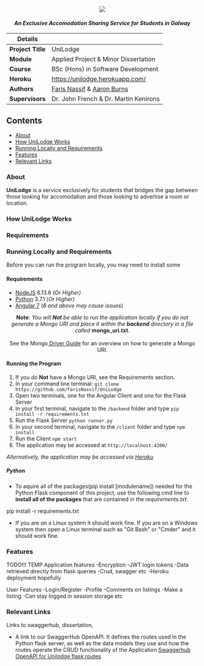 <p align="center">
    <img src = "https://tc-unilodge.travelclick-websolutions.com/uploads/images/brand/001/562/719/unilodge-logo-2010-cmyk-white-border.png">
</p>

<i align="center">
  <h4>An Exclusive Accomodation Sharing Service for Students in Galway</h4>
</i>

| Details  |   |
| --- | --- |
| **Project Title** | UniLodge
| **Module**  | Applied Project & Minor Dissertation
| **Course** | BSc (Hons) in Software Development
| **Heroku** | https://unilodge.herokuapp.com/
| **Authors** | [Faris Nassif](https://github.com/farisNassif) & [Aaron Burns](https://github.com/aaronBurns59) |
| **Supervisors** | Dr. John French & Dr. Martin Kenirons |

## Contents
* [About](#about)
* [How UniLodge Works](#how-unilodge-works)
* [Running Locally and Requirements](#running-locally-and-requirements)
* [Features](#design)
* [Relevant Links](#relevant-links)


### About
**UniLodge** is a service exclusively for students that bridges the gap between those looking for accomodation and those looking to advertise a room or location.

### How UniLodge Works

### Requirements

### Running Locally and Requirements
Before you can run the program locally, you may need to install some 

#### Requirements
* [NodeJS](https://nodejs.org/en/) 6.13.6 (<i>Or Higher)</i>
* [Python](https://www.python.org/downloads/) 3.7.1 (<i>Or Higher)</i>
* [Angular 7](https://angular.io/) (<i>8 and above may cause issues</i>)
<p align="center">
    <b>Note</b>: <i>You will <b>Not</b> be able to run the application locally if you do not generate a Mongo URI and place it within       the <b>backend</b> directory in a file called </i><b>mongo_uri.txt</b>. <br><br> See the Mongo<a href="https://docs.atlas.mongodb.com/driver-connection/"> Driver Guide</a> for an overview on how to generate a Mongo URI.
</p>


#### Running the Program
1. If you do <b>Not</b> have a Mongo URI, see the Requirements section.
2. In your command line terminal: `git clone https://github.com/farisNassif/UniLodge`
3. Open two terminals, one for the Angular Client and one for the Flask Server
4. In your first terminal, navigate to the `/backend` folder and type `pip install -r requirements.txt`
5. Run the Flask Server `python runner.py`
6. In your second terminal, navigate to the `/client` folder and type `npm install`
7. Run the Client `npm start`
8. The application may be accessed at `http://localhost:4200/`

<i>Alternatively, the application may be accessed via [Heroku](https://unilodge.herokuapp.com/)</i>

##### Python
* To aquire all of the packages(pip install [modulename]) needed for the Python Flask component of this project, use the following cmd line to **install all of the packages** that are contained in the *requirements.txt*.

pip install -r requirements.txt

* If you are on a Linux system it should work fine. If you are on a Windows system then open a Linux terminal such as "Git Bash" or "Cmder" and it should work fine.


### Features
TODO!!! TEMP
Application features
-Encryption
-JWT login tokens
-Data retrieved directly from flask queries
-Crud, swagger etc
-Heroku deployment hopefully

User Features
-Login/Register
-Profile
-Comments on listings
-Make a listing
-Can stay logged in session storage etc


### Relevant Links
Links to swaggerhub, dissertation, 
* A link to our SwaggerHub OpenAPI. It defines the routes used in the Python flask server, as well as the data models they use and how the routes operate the CRUD functionality of the Application
[Swaggerhub OpenAPI for Unilodge flask routes](https://app.swaggerhub.com/apis-docs/GMIT7/Unilodge-API/0.1-oas3#/)
